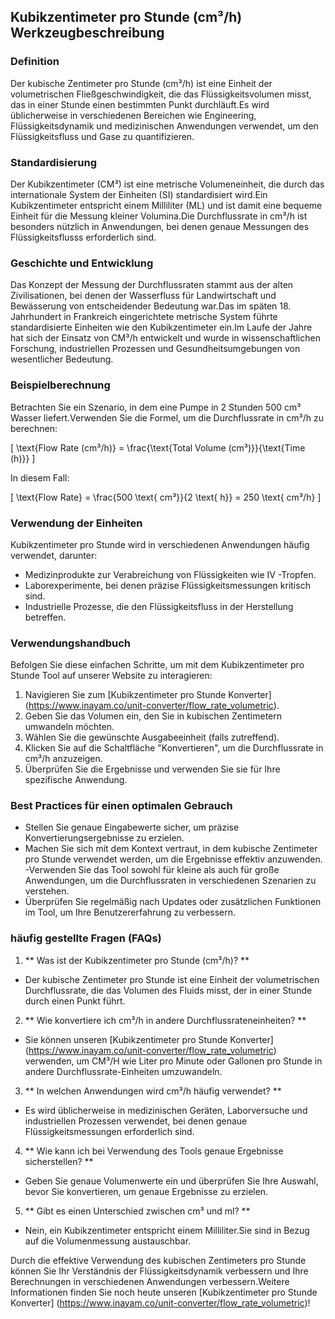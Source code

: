 ## Kubikzentimeter pro Stunde (cm³/h) Werkzeugbeschreibung

### Definition
Der kubische Zentimeter pro Stunde (cm³/h) ist eine Einheit der volumetrischen Fließgeschwindigkeit, die das Flüssigkeitsvolumen misst, das in einer Stunde einen bestimmten Punkt durchläuft.Es wird üblicherweise in verschiedenen Bereichen wie Engineering, Flüssigkeitsdynamik und medizinischen Anwendungen verwendet, um den Flüssigkeitsfluss und Gase zu quantifizieren.

### Standardisierung
Der Kubikzentimeter (CM³) ist eine metrische Volumeneinheit, die durch das internationale System der Einheiten (SI) standardisiert wird.Ein Kubikzentimeter entspricht einem Milliliter (ML) und ist damit eine bequeme Einheit für die Messung kleiner Volumina.Die Durchflussrate in cm³/h ist besonders nützlich in Anwendungen, bei denen genaue Messungen des Flüssigkeitsflusss erforderlich sind.

### Geschichte und Entwicklung
Das Konzept der Messung der Durchflussraten stammt aus der alten Zivilisationen, bei denen der Wasserfluss für Landwirtschaft und Bewässerung von entscheidender Bedeutung war.Das im späten 18. Jahrhundert in Frankreich eingerichtete metrische System führte standardisierte Einheiten wie den Kubikzentimeter ein.Im Laufe der Jahre hat sich der Einsatz von CM³/h entwickelt und wurde in wissenschaftlichen Forschung, industriellen Prozessen und Gesundheitsumgebungen von wesentlicher Bedeutung.

### Beispielberechnung
Betrachten Sie ein Szenario, in dem eine Pumpe in 2 Stunden 500 cm³ Wasser liefert.Verwenden Sie die Formel, um die Durchflussrate in cm³/h zu berechnen:

\[ \text{Flow Rate (cm³/h)} = \frac{\text{Total Volume (cm³)}}{\text{Time (h)}} \]

In diesem Fall:

\[ \text{Flow Rate} = \frac{500 \text{ cm³}}{2 \text{ h}} = 250 \text{ cm³/h} \]

### Verwendung der Einheiten
Kubikzentimeter pro Stunde wird in verschiedenen Anwendungen häufig verwendet, darunter:
- Medizinprodukte zur Verabreichung von Flüssigkeiten wie IV -Tropfen.
- Laborexperimente, bei denen präzise Flüssigkeitsmessungen kritisch sind.
- Industrielle Prozesse, die den Flüssigkeitsfluss in der Herstellung betreffen.

### Verwendungshandbuch
Befolgen Sie diese einfachen Schritte, um mit dem Kubikzentimeter pro Stunde Tool auf unserer Website zu interagieren:
1. Navigieren Sie zum [Kubikzentimeter pro Stunde Konverter] (https://www.inayam.co/unit-converter/flow_rate_volumetric).
2. Geben Sie das Volumen ein, den Sie in kubischen Zentimetern umwandeln möchten.
3. Wählen Sie die gewünschte Ausgabeeinheit (falls zutreffend).
4. Klicken Sie auf die Schaltfläche "Konvertieren", um die Durchflussrate in cm³/h anzuzeigen.
5. Überprüfen Sie die Ergebnisse und verwenden Sie sie für Ihre spezifische Anwendung.

### Best Practices für einen optimalen Gebrauch
- Stellen Sie genaue Eingabewerte sicher, um präzise Konvertierungsergebnisse zu erzielen.
- Machen Sie sich mit dem Kontext vertraut, in dem kubische Zentimeter pro Stunde verwendet werden, um die Ergebnisse effektiv anzuwenden.
-Verwenden Sie das Tool sowohl für kleine als auch für große Anwendungen, um die Durchflussraten in verschiedenen Szenarien zu verstehen.
- Überprüfen Sie regelmäßig nach Updates oder zusätzlichen Funktionen im Tool, um Ihre Benutzererfahrung zu verbessern.

### häufig gestellte Fragen (FAQs)

1. ** Was ist der Kubikzentimeter pro Stunde (cm³/h)? **
- Der kubische Zentimeter pro Stunde ist eine Einheit der volumetrischen Durchflussrate, die das Volumen des Fluids misst, der in einer Stunde durch einen Punkt führt.

2. ** Wie konvertiere ich cm³/h in andere Durchflussrateneinheiten? **
- Sie können unseren [Kubikzentimeter pro Stunde Konverter] (https://www.inayam.co/unit-converter/flow_rate_volumetric) verwenden, um CM³/H wie Liter pro Minute oder Gallonen pro Stunde in andere Durchflussrate-Einheiten umzuwandeln.

3. ** In welchen Anwendungen wird cm³/h häufig verwendet? **
- Es wird üblicherweise in medizinischen Geräten, Laborversuche und industriellen Prozessen verwendet, bei denen genaue Flüssigkeitsmessungen erforderlich sind.

4. ** Wie kann ich bei Verwendung des Tools genaue Ergebnisse sicherstellen? **
- Geben Sie genaue Volumenwerte ein und überprüfen Sie Ihre Auswahl, bevor Sie konvertieren, um genaue Ergebnisse zu erzielen.

5. ** Gibt es einen Unterschied zwischen cm³ und ml? **
- Nein, ein Kubikzentimeter entspricht einem Milliliter.Sie sind in Bezug auf die Volumenmessung austauschbar.

Durch die effektive Verwendung des kubischen Zentimeters pro Stunde können Sie Ihr Verständnis der Flüssigkeitsdynamik verbessern und Ihre Berechnungen in verschiedenen Anwendungen verbessern.Weitere Informationen finden Sie noch heute unseren [Kubikzentimeter pro Stunde Konverter] (https://www.inayam.co/unit-converter/flow_rate_volumetric)!